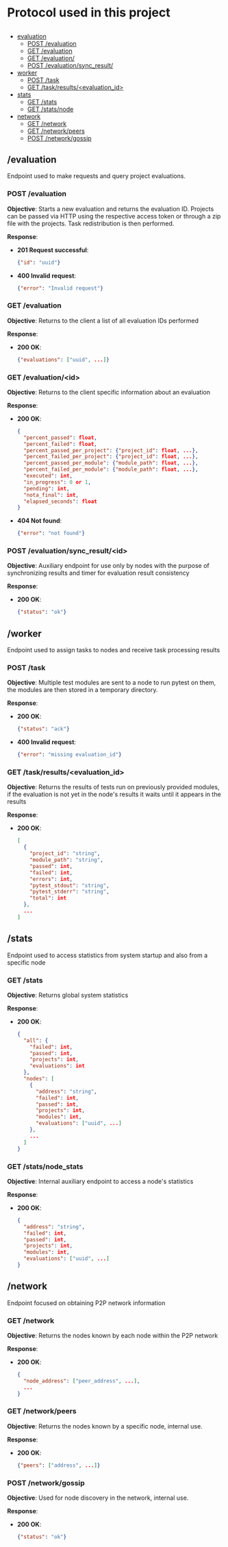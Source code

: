 # Protocol used in this project

## 
- [evaluation](#evaluation)
  - [POST /evaluation](#post-evaluation)
  - [GET /evaluation](#get-evaluation)
  - [GET /evaluation/<id>](#get-evaluationid)
  - [POST /evaluation/sync_result/<id>](#post-evaluationsync_resultid)
- [worker](#worker)
  - [POST /task](#post-task)
  - [GET /task/results/<evaluation_id>](#get-taskresultsevaluation_id)
- [stats](#stats)
  - [GET /stats](#get-stats)
  - [GET /stats/node](#get-statsnode)
- [network](#network)
  - [GET /network](#get-network)
  - [GET /network/peers](#get-networkpeers)
  - [POST /network/gossip](#post-networkgossip)

## /evaluation

Endpoint used to make requests and query project evaluations. 

### POST /evaluation
**Objective**: Starts a new evaluation and returns the evaluation ID. Projects can be passed via HTTP using the respective access token or through a zip file with the projects. Task redistribution is then performed.

**Response**:
- **201 Request successful**:
  ```json
  {"id": "uuid"} 
  ```
- **400 Invalid request**:
  ```json
  {"error": "Invalid request"}
  ```

### GET /evaluation
**Objective**: Returns to the client a list of all evaluation IDs performed

**Response**:
- **200 OK**:
  ```json
  {"evaluations": ["uuid", ...]}
  ```

### GET /evaluation/<id\>
**Objective**: Returns to the client specific information about an evaluation

**Response**:
- **200 OK**:
  ```json
  {
    "percent_passed": float, 
    "percent_failed": float,
    "percent_passed_per_project": {"project_id": float, ...},
    "percent_failed_per_project": {"project_id": float, ...}, 
    "percent_passed_per_module": {"module_path": float, ...}, 
    "percent_failed_per_module": {"module_path": float, ...}, 
    "executed": int, 
    "in_progress": 0 or 1, 
    "pending": int, 
    "nota_final": int,
    "elapsed_seconds": float 
  }
  ```
- **404 Not found**:
  ```json
  {"error": "not found"}
  ```

### POST /evaluation/sync_result/<id\>
**Objective**: Auxiliary endpoint for use only by nodes with the purpose of synchronizing results and timer for evaluation result consistency

**Response**:
- **200 OK**:
  ```json
  {"status": "ok"}
  ```

## /worker

Endpoint used to assign tasks to nodes and receive task processing results

### POST /task
**Objective**: Multiple test modules are sent to a node to run pytest on them, the modules are then stored in a temporary directory.

**Response**:
- **200 OK**:
  ```json
  {"status": "ack"}
  ```
- **400 Invalid request**:
  ```json
  {"error": "missing evaluation_id"}
  ```

### GET /task/results/<evaluation_id\>
**Objective**: Returns the results of tests run on previously provided modules, if the evaluation is not yet in the node's results it waits until it appears in the results

**Response**:
- **200 OK**:
  ```json
  [
    {
      "project_id": "string",
      "module_path": "string",
      "passed": int,
      "failed": int,
      "errors": int,
      "pytest_stdout": "string",
      "pytest_stderr": "string",
      "total": int
    },
    ...
  ]
  ```

## /stats 

Endpoint used to access statistics from system startup and also from a specific node

### GET /stats
**Objective**: Returns global system statistics


**Response**:
- **200 OK**:
  ```json
  {
    "all": {
      "failed": int, 
      "passed": int, 
      "projects": int, 
      "evaluations": int 
    },
    "nodes": [
      {
        "address": "string",
        "failed": int,
        "passed": int,
        "projects": int,
        "modules": int,
        "evaluations": ["uuid", ...]
      },
      ...
    ]
  }
  ```

### GET /stats/node_stats
**Objective**: Internal auxiliary endpoint to access a node's statistics

**Response**:
- **200 OK**:
  ```json
  {
    "address": "string",
    "failed": int,
    "passed": int,
    "projects": int,
    "modules": int,
    "evaluations": ["uuid", ...]
  }
  ```

## /network

Endpoint focused on obtaining P2P network information

### GET /network
**Objective**: Returns the nodes known by each node within the P2P network

**Response**:
- **200 OK**:
  ```json
  {
    "node_address": ["peer_address", ...],
    ...
  }
  ```


### GET /network/peers
**Objective**: Returns the nodes known by a specific node, internal use.

**Response**:
- **200 OK**:
  ```json
  {"peers": ["address", ...]}
  ```

### POST /network/gossip
**Objective**: Used for node discovery in the network, internal use.

**Response**:
- **200 OK**:
  ```json
  {"status": "ok"}
  ```